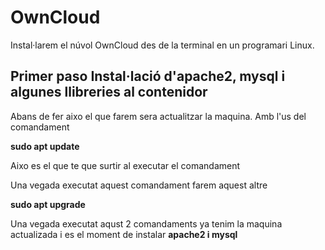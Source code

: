 # OwnCloud
Instal·larem el núvol OwnCloud des de la terminal en un programari Linux.
## Primer paso Instal·lació d'apache2, mysql i algunes llibreries al contenidor
Abans de fer aixo el que farem sera actualitzar la maquina.
Amb l'us del comandament 

**sudo apt update**

Aixo es el que te que surtir al executar el comandament

Una vegada executat aquest comandament farem aquest altre 

**sudo apt upgrade**

Una vegada executat aqust 2 comandaments ya tenim la maquina actualizada i es el moment de instalar **apache2 i mysql**

